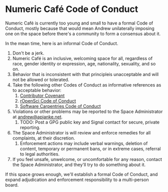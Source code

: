 Numeric Café Code of Conduct
============================

Numeric Café is currently too young and small to have a formal Code of Conduct, mostly because that would
mean Andrew unilaterally imposing one on the space before there's a community to form a consensus about
it.

In the mean time, here is an informal Code of Conduct.

1. Don't be a jerk.
1. Numeric Café is an inclusive, welcoming space for all, regardless of race, gender identity or expression, age, nationality, sexuality, and so on.
1. Behavior that is inconsistent with that principleis unacceptable and will not be allowed or tolerated.
1. Take the following other Codes of Conduct as informative references as to acceptable behavior:
    1. [Contributor Covenant](https://www.contributor-covenant.org)
    1. [rOpenSci Code of Conduct](https://ropensci.org/code-of-conduct/)
    1. [Software Carpentries Code of Conduct](https://docs.carpentries.org/topic_folders/policies/code-of-conduct.html)
1. Violations or other problems may be reported to the Space Administrator at <andrew@apjanke.net>.
    1. TODO: Post a GPG public key and Signal contact for secure, private reporting.
1. The Space Administrator is will review and enforce remedies for all complaints, at their discretion.
    1. Enforcement actions may include verbal warnings, deletion of content, temporary or permanent bans, or in extreme cases, referral to legal authorities.
1. If you feel unsafe, unwelcome, or uncomfortable for any reason, contact the Space Administrator, and they'll try to do something about it.


If this space grows enough, we'll establish a formal Code of Conduct, and expand adjudication and enforcement responsibility to a multi-person board.
  
